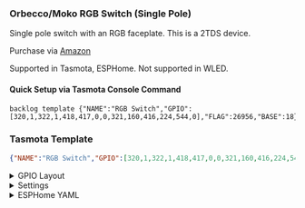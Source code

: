 ### Orbecco/Moko RGB Switch (Single Pole)

Single pole switch with an RGB faceplate. This is a 2TDS device.

Purchase via [Amazon](https://amzn.to/3PKs9Ib)

Supported in Tasmota, ESPHome. Not supported in WLED.

#### Quick Setup via Tasmota Console Command
```
backlog template {"NAME":"RGB Switch","GPIO":[320,1,322,1,418,417,0,0,321,160,416,224,544,0],"FLAG":26956,"BASE":18}
```

### Tasmota Template
```json
{"NAME":"RGB Switch","GPIO":[320,1,322,1,418,417,0,0,321,160,416,224,544,0],"FLAG":26956,"BASE":18}
```

<details><summary>GPIO Layout</summary>
<p>
| GPIO |    Component | Description |
|------ |-------------|-------------|         
|GPIO00| Led_i 1 | Status light
|GPIO02| Led_i 3 | Status Light
|GPIO04| PWM 3 | Switch PWM Light
|GPIO05| PWM 2 | Switch PWM Light
|GPIO012| Led_i 2 | Status Light
|GPIO013| Led_i 2 | Switch
|GPIO014| PWM 1 | Switch PWM Light
|GPIO015| Relay| Internal Relay
|GPIO016| LedLink | Status Light
</p></details>

<details><summary>Settings</summary>     
<p>
No data available
</p></details>

<details><summary>ESPHome YAML</summary>     
<p>
No data available
</p></details>